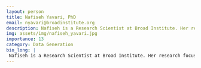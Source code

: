 ```yaml
---
layout: person
title: Nafiseh Yavari, PhD
email: nyavari@broadinstitute.org
description: Nafiseh is a Research Scientist at Broad Institute. Her research focus has been on optimizing the Single Cell Multiome ATAC + Gene Expression to human brain tissues, particularly midbrain subregions ...
img: assets/img/nafiseh_yavari.jpg
importance: 13
category: Data Generation
bio_long: |
 Nafiseh is a Research Scientist at Broad Institute. Her research focus has been on optimizing the Single Cell Multiome ATAC + Gene Expression to human brain tissues, particularly midbrain subregions associated with neurodegenerative diseases. Prior to joining the Broad, she worked as a R&D clinical data scientist at Dexcom, Inc in identifying the set of characteristics that result in the optimal performance of CGM sensors.
---
```

